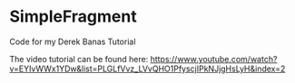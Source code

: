 # SimpleFragment
Code for my Derek Banas Tutorial

The video tutorial can be found here: https://www.youtube.com/watch?v=EYIvWWx1YDw&list=PLGLfVvz_LVvQHO1PfyscjIPkNJjgHsLyH&index=2
